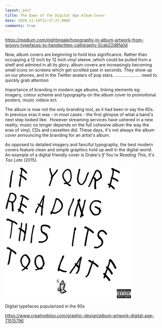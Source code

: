 ```yaml
---
layout: post
title: The Dawn of the Digital Age Album Cover
date: 2020-11-18T12:37:27.008Z
comments: true
---
```

https://medium.com/nightingale/typography-in-album-artwork-from-groovy-typefaces-to-handwritten-calligraphy-5cab22d6fa0d 

Now, album covers are beginning to hold less significance. Rather than occupying a 12 inch by 12 inch vinyl sleeve ,which could be pulled from a shelf and admired in all its glory, album covers are increasingly becoming small icons on screens which get scrolled past in seconds. They show up on our phones, and in the Twitter avatars of pop stars. ..................... need to quickly grab attention 



Importance of branding in modern age albums, linking elements eg: imagery, colour scheme and typography on the album cover to promotional posters, music videos ect. 

The album is now not the only branding tool, as it had been in say the 60s. In previous eras it was - in most cases - the first glimpse of what a band's next step looked like.  However streaming services have ushered in a new reality; music no longer depends on the full cohesive album the way the eras of vinyl, CDs and cassettes did. These days, it's not always the album cover announcing the branding for an artist's album.

As opposed to detailed imagery and fanciful typography, the best modern covers feature clean and simple graphics hold up well in the digital world. An example of a digital friendly cover is Drake's *If You're Reading This, It's Too Late* (2015). 

![If You're Reading This It's Too Late (2015)](../uploads/drake.jpg "If You're Reading This It's Too Late (2015)")



Digital typefaces popularized in the 90s

https://www.creativebloq.com/graphic-design/album-artwork-digital-age-71515796